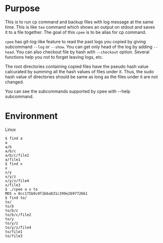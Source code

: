 # Purpose
This is to run cp command and backup files with log message at the same time. This is like `tee` command which shows an output on stdout and saves it to a file together. The goal of this `cpee` is to be alias for cp command.

`cpee` has git-log-like feature to read the past logs you copied by giving subcommand `--log` or `--show`. You can get only head of the log by adding `--head`. You can also checkout file by hash with `--checkout` option. Several functions help you not to forget leaving logs, etc.

The root directories containing copied files have the pseudo hash value calcurated by summing all the hash values of files under it. Thus, the sudo hash value of directories should be same as long as the files under it are not changed.

You can see the subcommands supported by cpee with --help subcommand.

# Environment
Linux

```
$ find a
a
a/b
a/b/c
a/b/c/file2
a/file1
$ find x
x
x/y
x/y/z
x/y/z/file4
x/file3
$ ./cpee a x to
MD5 = 0cc175b9c0f1b6a831c399e269772661
$ find to/
to/
to/b
to/b/c
to/b/c/file2
to/y
to/y/z
to/y/z/file4
to/file1
to/file3
```
